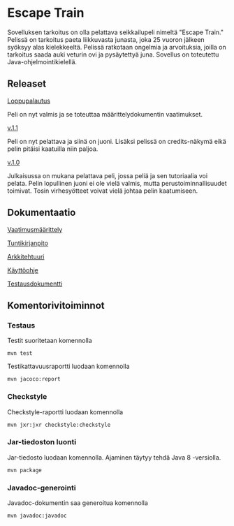 # Escape Train

Sovelluksen tarkoitus on olla pelattava seikkailupeli nimeltä "Escape Train." Pelissä on tarkoitus paeta liikkuvasta junasta, joka 25 vuoron jälkeen syöksyy alas kielekkeeltä. Pelissä ratkotaan ongelmia ja arvoituksia, joilla on tarkoitus saada auki veturin ovi ja pysäytettyä juna. Sovellus on toteutettu Java-ohjelmointikielellä. 

## Releaset

[Loppupalautus](https://github.com/Varjokorento/Ohjelmistotekniikka/releases/tag/1.2)

Peli on nyt valmis ja se toteuttaa määrittelydokumentin vaatimukset. 

[v.1.1](https://github.com/Varjokorento/Ohjelmistotekniikka/releases/tag/1.1)

Peli on nyt pelattava ja siinä on juoni. Lisäksi pelissä on credits-näkymä eikä pelin pitäisi kaatuilla niin paljoa. 

[v.1.0](https://github.com/Varjokorento/Ohjelmistotekniikka/releases/tag/v1.0)

Julkaisussa on mukana pelattava peli, jossa peliä ja sen tutoriaalia voi pelata.  Pelin lopullinen juoni ei ole vielä valmis, mutta perustoiminnallisuudet toimivat. Tosin virhesyötteet voivat vielä johtaa pelin kaatumiseen. 

## Dokumentaatio

[Vaatimusmäärittely](https://github.com/Varjokorento/Ohjelmistotekniikka/blob/master/EscapeTrain/EscapeTrain/Dokumentaatio/vaatimusmaarittely.md)

[Tuntikirjanpito](https://github.com/Varjokorento/Ohjelmistotekniikka/blob/master/EscapeTrain/EscapeTrain/Dokumentaatio/tuntikirjanpito.md)

[Arkkitehtuuri](https://github.com/Varjokorento/Ohjelmistotekniikka/blob/master/EscapeTrain/EscapeTrain/Dokumentaatio/arkkitehtuuri.md)

[Käyttöohje](https://github.com/Varjokorento/Ohjelmistotekniikka/blob/master/EscapeTrain/EscapeTrain/Dokumentaatio/kayttoohje.md)

[Testausdokumentti](https://github.com/Varjokorento/Ohjelmistotekniikka/blob/master/EscapeTrain/EscapeTrain/Dokumentaatio/testausdokumentti.md)

## Komentorivitoiminnot

### Testaus

Testit suoritetaan komennolla

```
mvn test
```

Testikattavuusraportti luodaan komennolla

```
mvn jacoco:report
```

### Checkstyle

Checkstyle-raportti luodaan komennolla


```
mvn jxr:jxr checkstyle:checkstyle
```

### Jar-tiedoston luonti

Jar-tiedosto luodaan komennolla. Ajaminen täytyy tehdä Java 8 -versiolla. 


```
mvn package
```

### Javadoc-generointi

Javadoc-dokumentin saa generoitua komennolla


```
mvn javadoc:javadoc
```

